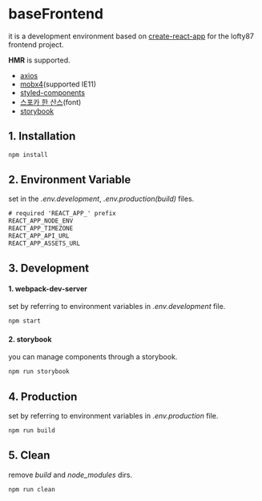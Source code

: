 # baseFrontend

it is a development environment based on [create-react-app](https://create-react-app.dev/) for the lofty87 frontend project.

**HMR** is supported.

* [axios](https://github.com/axios/axios)
* [mobx4](https://mobx.js.org/README.html)(supported IE11)
* [styled-components](https://styled-components.com/)
* [스포카 한 산스](https://spoqa.github.io/spoqa-han-sans/ko-KR/)(font)
* [storybook](https://storybook.js.org/)

## 1. Installation

```bash
npm install
```

## 2. Environment Variable

set in the *.env.development*, *.env.production(build)* files.

```txt
# required 'REACT_APP_' prefix
REACT_APP_NODE_ENV
REACT_APP_TIMEZONE
REACT_APP_API_URL
REACT_APP_ASSETS_URL
```

## 3. Development

#### 1. webpack-dev-server
set by referring to environment variables in *.env.development* file.

```bash
npm start
```

#### 2. storybook

you can manage components through a storybook.

```bash
npm run storybook
```

## 4. Production

set by referring to environment variables in *.env.production* file.

```bash
npm run build
```

## 5. Clean

remove *build* and *node_modules* dirs.

```bash
npm run clean
```